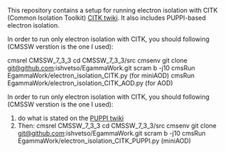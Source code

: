 This repository contains a setup for running electron isolation with CITK (Common Isolation Toolkit) [CITK twiki]. 
It also includes PUPPI-based electron isolation. 

In order to run only electron isolation with CITK, you should following (CMSSW verstion is the one I used):

 cmsrel CMSSW_7_3_3
 cd CMSSW_7_3_3/src
 cmsenv
 git clone git@github.com:ishvetso/EgammaWork.git
 scram b -j10
 cmsRun EgammaWork/electron_isolation_CITK.py (for miniAOD)
 cmsRun EgammaWork/electron_isolation_CITK_AOD.py (for AOD)
 
In order to run only electron isolation with CITK, you should following (CMSSW verstion is the one I used): 

1. do what is stated on the [PUPPI twiki] 
2. Then: 
cmsrel CMSSW_7_3_3
cd CMSSW_7_3_3/src
cmsenv
git clone git@github.com:ishvetso/EgammaWork.git
scram b -j10
cmsRun EgammaWork/electron_isolation_CITK_PUPPI.py (miniAOD)

[CITK twiki]:https://twiki.cern.ch/twiki/bin/viewauth/CMS/CommonIDAndIsolationFW
[PUPPI twiki]:https://twiki.cern.ch/twiki/bin/viewauth/CMS/PUPPI#Validation_framework_in_CMSSW_73
